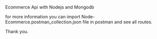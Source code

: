 Ecommerce Api with Nodejs and Mongodb

for more information you can import Node-Ecommerce.postman_collection.json file in postman and see all routes.

Thank you.